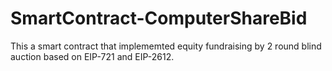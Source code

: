 # SmartContract-ComputerShareBid
This a smart contract that implememted equity fundraising by 2 round blind auction based on EIP-721 and EIP-2612.
